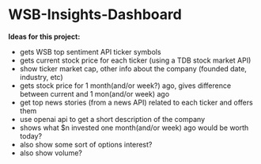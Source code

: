 # WSB-Insights-Dashboard

**Ideas for this project:**   
- gets WSB top sentiment API ticker symbols  
- gets current stock price for each ticker (using a TDB stock market API)  
- show ticker market cap, other info about the company (founded date, industry, etc)  
- gets stock price for 1 month(and/or week?) ago, gives difference between current and 1 mon(and/or week) ago  
- get top news stories (from a news API) related to each ticker and offers them  
- use openai api to get a short description of the company  
- shows what $n invested one month(and/or week) ago would be worth today?  
- also show some sort of options interest?  
- also show volume?  

